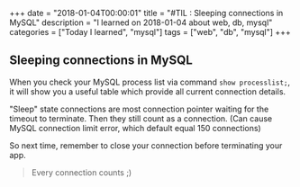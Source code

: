 +++
date = "2018-01-04T00:00:01"
title = "#TIL : Sleeping connections in MySQL"
description = "I learned on 2018-01-04 about web, db, mysql"
categories = ["Today I learned", "mysql"]
tags = ["web", "db", "mysql"]
+++



## Sleeping connections in MySQL

When you check your MySQL process list via command `show processlist;`, it will show you a useful table which provide all current connection details.

"Sleep" state connections are most connection pointer waiting for the timeout to terminate. Then they still count as a connection. (Can cause MySQL connection limit error, which default equal 150 connections)

So next time, remember to close your connection before terminating your app.

> Every connection counts ;)
